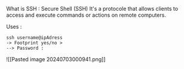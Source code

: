 
What is SSH :
	Secure Shell (SSH)
It's a protocole that allows clients to access and execute commands or actions on remote computers.

Uses :
```
ssh username@ipAdress
-> Footprint yes/no >
--> Password : 
```
![[Pasted image 20240703000941.png]]


